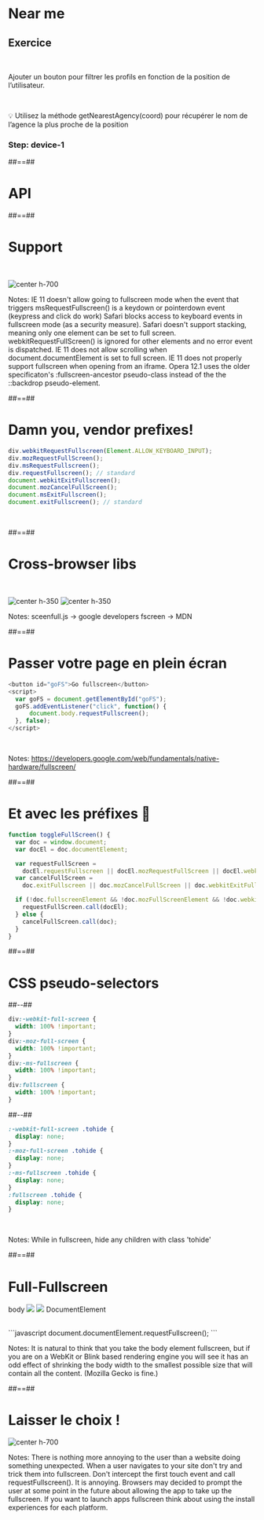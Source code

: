 <!-- .slide: class="exercice sfeir-bg-pink" -->

# Near me

## Exercice

<br>

Ajouter un bouton pour filtrer les profils en fonction de la position de l’utilisateur.

<br>

💡 Utilisez la méthode getNearestAgency(coord) pour récupérer le nom de l’agence la plus proche de la position

### Step: device-1

##==##

<!-- .slide: data-background="./assets/images/fullscreen_api.jpg" class="transition-white" -->

# API

##==##

# Support

<br>

![center h-700](./assets/images/caniuse_fullscreen.png)

Notes:
IE 11 doesn't allow going to fullscreen mode when the event that triggers msRequestFullscreen() is a keydown or pointerdown event (keypress and click do work)
Safari blocks access to keyboard events in fullscreen mode (as a security measure).
Safari doesn't support stacking, meaning only one element can be set to full screen. webkitRequestFullScreen() is ignored for other elements and no error event is dispatched.
IE 11 does not allow scrolling when document.documentElement is set to full screen.
IE 11 does not properly support fullscreen when opening from an iframe.
Opera 12.1 uses the older specificaton's :fullscreen-ancestor pseudo-class instead of the the ::backdrop pseudo-element.

##==##

<!-- .slide: class="with-code" -->

# Damn you, vendor prefixes!

```javascript
div.webkitRequestFullscreen(Element.ALLOW_KEYBOARD_INPUT);
div.mozRequestFullScreen();
div.msRequestFullscreen();
div.requestFullscreen(); // standard
document.webkitExitFullscreen();
document.mozCancelFullScreen();
document.msExitFullscreen();
document.exitFullscreen(); // standard
```

<!-- .element: class="big-code" -->

<br>

##==##

# Cross-browser libs

<br>

![center h-350](./assets/images/fullscreen_screenfull.png)
![center h-350](./assets/images/fullscreen_fscreen.png)

Notes:
sceenfull.js -> google developers
fscreen -> MDN

##==##

<!-- .slide: class="with-code" -->

# Passer votre page en plein écran

```javascript
<button id="goFS">Go fullscreen</button>
<script>
  var goFS = document.getElementById("goFS");
  goFS.addEventListener("click", function() {
      document.body.requestFullscreen();
  }, false);
</script>
```

<!-- .element: class="big-code" -->

<br>

Notes:
https://developers.google.com/web/fundamentals/native-hardware/fullscreen/

##==##

<!-- .slide: class="with-code" -->

# Et avec les préfixes 🙇

```javascript
function toggleFullScreen() {
  var doc = window.document;
  var docEl = doc.documentElement;

  var requestFullScreen =
    docEl.requestFullscreen || docEl.mozRequestFullScreen || docEl.webkitRequestFullScreen || docEl.msRequestFullscreen;
  var cancelFullScreen =
    doc.exitFullscreen || doc.mozCancelFullScreen || doc.webkitExitFullscreen || doc.msExitFullscreen;

  if (!doc.fullscreenElement && !doc.mozFullScreenElement && !doc.webkitFullscreenElement && !doc.msFullscreenElement) {
    requestFullScreen.call(docEl);
  } else {
    cancelFullScreen.call(doc);
  }
}
```

##==##

<!-- .slide: class="two-column-layout" -->

# CSS pseudo-selectors

##--##

<!-- .slide: class="with-code" -->

```css
div:-webkit-full-screen {
  width: 100% !important;
}
div:-moz-full-screen {
  width: 100% !important;
}
div:-ms-fullscreen {
  width: 100% !important;
}
div:fullscreen {
  width: 100% !important;
}
```

<!-- .element: class="big-code" -->

##--##

<!-- .slide: class="with-code" -->

```css
:-webkit-full-screen .tohide {
  display: none;
}
:-moz-full-screen .tohide {
  display: none;
}
:-ms-fullscreen .tohide {
  display: none;
}
:fullscreen .tohide {
  display: none;
}
```

<!-- .element: class="big-code" -->

<br>

Notes:
While in fullscreen, hide any children with class 'tohide'

##==##

<!-- .slide: class="flex-row with-code" -->

# Full-Fullscreen

<p>
<span>body</span>
<img class="w-300" src="./assets/images/fullscreen_body.png">
<img class="w-300" src="./assets/images/fullscreen_documentElement.png">
<span>DocumentElement</span>
</p>

<br>
```javascript
document.documentElement.requestFullscreen();
```
<!-- .element: class="big-code" -->

<br>

Notes:
It is natural to think that you take the body element fullscreen, but if you are on a WebKit or Blink based rendering engine you will see it has an odd effect of shrinking the body width to the smallest possible size that will contain all the content. (Mozilla Gecko is fine.)

##==##

# Laisser le choix !

![center h-700](./assets/images/power_to_the_people.png)

Notes:
There is nothing more annoying to the user than a website doing something unexpected. When a user navigates to your site don't try and trick them into fullscreen.
Don't intercept the first touch event and call requestFullscreen().
It is annoying.
Browsers may decided to prompt the user at some point in the future about allowing the app to take up the fullscreen.
If you want to launch apps fullscreen think about using the install experiences for each platform.
